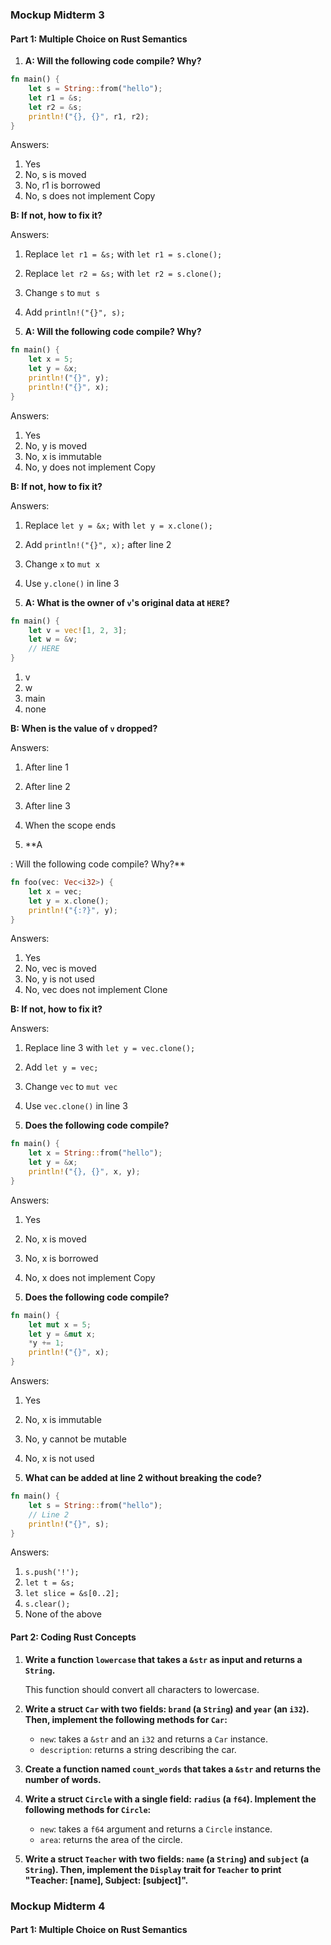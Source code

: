 ### Mockup Midterm 3

#### Part 1: Multiple Choice on Rust Semantics

1. **A: Will the following code compile? Why?**

```rust
fn main() {
    let s = String::from("hello");
    let r1 = &s;
    let r2 = &s;
    println!("{}, {}", r1, r2);
}
```

Answers:
1. Yes
2. No, s is moved
3. No, r1 is borrowed
4. No, s does not implement Copy

**B: If not, how to fix it?**

Answers:
1. Replace `let r1 = &s;` with `let r1 = s.clone();`
2. Replace `let r2 = &s;` with `let r2 = s.clone();`
3. Change `s` to `mut s`
4. Add `println!("{}", s);`

2. **A: Will the following code compile? Why?**

```rust
fn main() {
    let x = 5;
    let y = &x;
    println!("{}", y);
    println!("{}", x);
}
```

Answers:
1. Yes
2. No, y is moved
3. No, x is immutable
4. No, y does not implement Copy

**B: If not, how to fix it?**

Answers:
1. Replace `let y = &x;` with `let y = x.clone();`
2. Add `println!("{}", x);` after line 2
3. Change `x` to `mut x`
4. Use `y.clone()` in line 3

3. **A: What is the owner of `v`'s original data at `HERE`?**

```rust
fn main() {
    let v = vec![1, 2, 3];
    let w = &v;
    // HERE
}
```

1. v
2. w
3. main
4. none

**B: When is the value of `v` dropped?**

Answers:
1. After line 1
2. After line 2
3. After line 3
4. When the scope ends

4. **A

: Will the following code compile? Why?**

```rust
fn foo(vec: Vec<i32>) {
    let x = vec;
    let y = x.clone();
    println!("{:?}", y);
}
```

Answers:
1. Yes
2. No, vec is moved
3. No, y is not used
4. No, vec does not implement Clone

**B: If not, how to fix it?**

Answers:
1. Replace line 3 with `let y = vec.clone();`
2. Add `let y = vec;`
3. Change `vec` to `mut vec`
4. Use `vec.clone()` in line 3

5. **Does the following code compile?**

```rust
fn main() {
    let x = String::from("hello");
    let y = &x;
    println!("{}, {}", x, y);
}
```

Answers:
1. Yes
2. No, x is moved
3. No, x is borrowed
4. No, x does not implement Copy

6. **Does the following code compile?**

```rust
fn main() {
    let mut x = 5;
    let y = &mut x;
    *y += 1;
    println!("{}", x);
}
```

Answers:
1. Yes
2. No, x is immutable
3. No, y cannot be mutable
4. No, x is not used

7. **What can be added at line 2 without breaking the code?**

```rust
fn main() {
    let s = String::from("hello");
    // Line 2
    println!("{}", s);
}
```

Answers:
1. `s.push('!');`
2. `let t = &s;`
3. `let slice = &s[0..2];`
4. `s.clear();`
5. None of the above

#### Part 2: Coding Rust Concepts

1. **Write a function `lowercase` that takes a `&str` as input and returns a `String`.**
   
   This function should convert all characters to lowercase.
   

2. **Write a struct `Car` with two fields: `brand` (a `String`) and `year` (an `i32`). Then, implement the following methods for `Car`:**

   - `new`: takes a `&str` and an `i32` and returns a `Car` instance.
   - `description`: returns a string describing the car.


3. **Create a function named `count_words` that takes a `&str` and returns the number of words.**


4. **Write a struct `Circle` with a single field: `radius` (a `f64`). Implement the following methods for `Circle`:**

   - `new`: takes a `f64` argument and returns a `Circle` instance.
   - `area`: returns the area of the circle.


5. **Write a struct `Teacher` with two fields: `name` (a `String`) and `subject` (a `String`). Then, implement the `Display` trait for `Teacher` to print "Teacher: [name], Subject: [subject]".**


### Mockup Midterm 4

#### Part 1: Multiple Choice on Rust Semantics

